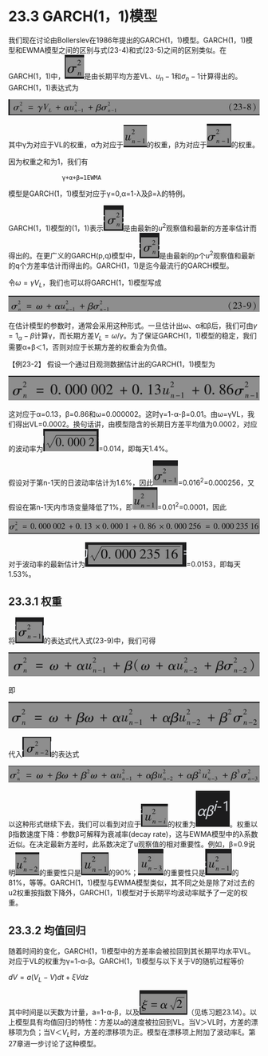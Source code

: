 # 23.3 GARCH(1，1)模型

我们现在讨论由Bollerslev在1986年提出的GARCH(1，1)模型。GARCH(1，1)模型和EWMA模型之间的区别与式(23-4)和式(23-5)之间的区别类似。在GARCH(1，1)中，![](images/2024-03-20-16-17-46.png)是由长期平均方差VL、$`u_n-1`$和$`σ_n-1`$计算得出的。GARCH(1，1)表达式为

![](images/2024-03-20-16-18-39.png)

其中γ为对应于VL的权重，α为对应于![](images/2024-03-20-16-20-03.png)的权重，β为对应于![](images/2024-03-20-16-20-38.png)的权重。

因为权重之和为1，我们有

                   γ+α+β=1EWMA

模型是GARCH(1，1)模型对应于γ=0,α=1-λ及β=λ的特例。


GARCH(1，1)模型的(1，1)表示![](images/2024-03-20-16-21-00.png)是由最新的$`u^2`$观察值和最新的方差率估计而得出的。在更广义的GARCH(p,q)模型中，![](images/2024-03-20-16-21-17.png)是由最新的p个$`u^2`$观察值和最新的q个方差率估计而得出的。GARCH(1，1)是迄今最流行的GARCH模型。


令$`ω=γV_L`$，我们也可以将GARCH(1，1)模型写成

![](images/2024-03-20-16-19-37.png)

在估计模型的参数时，通常会采用这种形式。一旦估计出ω、α和β后，我们可由$`γ=1_α-β`$计算γ，而长期方差$`V_L=ω/γ`$。为了保证GARCH(1，1)模型的稳定，我们需要α+β＜1，否则对应于长期方差的权重会为负值。

【例23-2】 假设一个通过日观测数据估计出的GARCH(1，1)模型为

![](images/2024-03-20-16-22-15.png)

这对应于α=0.13，β=0.86和ω=0.000002。这时γ=1-α-β=0.01。由ω=γVL，我们得出VL=0.0002。换句话讲，由模型隐含的长期日方差平均值为0.0002，对应的波动率为![](images/2024-03-20-16-23-29.png)=0.014，即每天1.4%。

假设对于第n-1天的日波动率估计为1.6%，因此![](images/2024-03-20-16-23-45.png)=$`0.016^2`$=0.000256，又假设在第n-1天内市场变量降低了1%，即![](images/2024-03-20-16-24-02.png)=$`0.01^2`$=0.0001，因此

![](images/2024-03-20-16-24-46.png)

对于波动率的最新估计为![](images/2024-03-20-16-25-15.png)=0.0153，即每天1.53%。

## 23.3.1 权重

将![](images/2024-03-20-16-25-31.png)的表达式代入式(23-9)中，我们可得

![](images/2024-03-20-16-25-48.png)

即

![](images/2024-03-20-16-26-17.png)

代入![](images/2024-03-20-16-26-46.png)的表达式

![](images/2024-03-20-16-27-09.png)

以这种形式继续下去，我们可以看到对应于![](images/2024-03-20-16-28-17.png)的权重为![](images/2024-03-20-16-28-33.png)。权重以β指数速度下降：参数β可解释为衰减率(decay rate)，这与EWMA模型中的λ系数近似。在决定最新方差时，此系数决定了u观察值的相对重要性。例如，β=0.9说明![](images/2024-03-20-16-29-05.png)的重要性只是![](images/2024-03-20-16-29-45.png)的90%；![](images/2024-03-20-16-30-02.png)的重要性只是![](images/2024-03-20-16-30-16.png)的81%，等等。GARCH(1，1)模型与EWMA模型类似，其不同之处是除了对过去的u2权重按指数下降外，GARCH(1，1)模型对于长期平均波动率赋予了一定的权重。

## 23.3.2 均值回归

随着时间的变化，GARCH(1，1)模型中的方差率会被拉回到其长期平均水平VL。对应于VL的权重为γ=1-α-β。GARCH(1，1)模型与以下关于V的随机过程等价

$`dV=a(V_L-V)dt+ξVdz`$

其中时间是以天数为计量，a=1-α-β，以及![](images/2024-03-20-16-31-00.png)（见练习题23.14）。以上模型具有均值回归的特性：方差以a的速度被拉回到VL。当V＞VL时，方差的漂移项为负；当V＜$`V_L`$时，方差的漂移项为正。模型在漂移项上附加了波动率ξ。第27章进一步讨论了这种模型。
